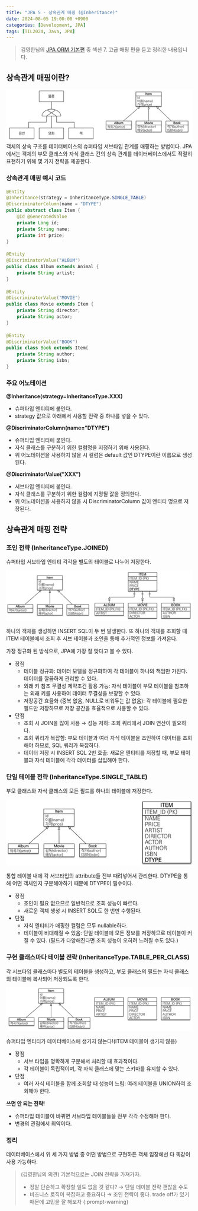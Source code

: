 ```yaml
---
title: "JPA 5 - 상속관계 매핑 (@Inheritance)"
date: 2024-08-05 19:00:00 +0900
categories: [Development, JPA]
tags: [TIL2024, Java, JPA]
---
```

> 김영한님의 [JPA ORM 기본편](https://www.inflearn.com/course/ORM-JPA-Basic) 중 섹션 7. 고급 매핑 편을 듣고 정리한 내용입니다.

## 상속관계 매핑이란?

![alt text](../assets/post-images/jpa-orm-18.png)
객체의 상속 구조를 데이터베이스의 슈퍼타입 서브타입 관계를 매핑하는 방법이다. JPA에서는 객체의 부모 클래스와 자식 클래스 간의 상속 관계를 데이터베이스에서도 적절히 표현하기 위해 몇 가지 전략을 제공한다.

### 상속관계 매핑 예시 코드
```java
@Entity
@Inheritance(strategy = InheritanceType.SINGLE_TABLE)
@DiscriminatorColumn(name = "DTYPE")
public abstract class Item {
    @Id @GeneratedValue
    private Long id;
    private String name;
    private int price;
}

@Entity
@DiscriminatorValue("ALBUM")
public class Album extends Animal {
    private String artist;
}

@Entity
@DiscriminatorValue("MOVIE")
public class Movie extends Item {
    private String director;
    private String actor;
}

@Entity
@DiscriminatorValue("BOOK")
public class Book extends Item{
    private String author;
    private String isbn;
}
```

### 주요 어노테이션

**@Inheritance(strategy=InheritanceType.XXX)**
- 슈퍼타입 엔티티에 붙인다.
- strategy 값으로 아래에서 사용할 전략 중 하나를 넣을 수 있다.

**@DiscriminatorColumn(name=”DTYPE”)**
- 슈퍼타입 엔티티에 붙인다.
- 자식 클래스를 구분하기 위한 컬럼명을 지정하기 위해 사용된다.
- 위 어노테이션을 사용하지 않을 시 컬럼은 default 값인 DTYPE이란 이름으로 생성된다.

**@DiscriminatorValue(”XXX”)**
- 서브타입 엔티티에 붙인다.
- 자식 클래스를 구분하기 위한 컬럼에 지정될 값을 정의한다.
- 위 어노테이션을 사용하지 않을 시 DiscriminatorColumn 값이 엔티티 명으로 저장된다.


## 상속관계 매핑 전략


### 조인 전략 (InheritanceType.JOINED)
슈퍼타입 서브타입 엔티티 각각을 별도의 테이블로 나누어 저장한다.

![alt text](../assets/post-images/jpa-orm-19.png)

하나의 객체를 생성하면 INSERT SQL이 두 번 발생한다. 또 하나의 객체를 조회할 때 ITEM 테이블에서 조회 후 서브 테이블과 조인을 통해 추가적인 정보를 가져온다.

가장 정규화 된 방식으로, JPA에 가장 잘 맞다고 볼 수 있다.

- 장점
  - 테이블 정규화: 데이터 모델을 정규화하여 각 테이블이 하나의 책임만 가진다. 데이터를 깔끔하게 관리할 수 있다.
  - 외래 키 참조 무결성 제약조건 활용 가능: 자식 테이블이 부모 테이블을 참조하는 외래 키를 사용하여 데이터 무결성을 보장할 수 있다.
  - 저장공간 효율화 (중복 없음, NULL로 비워두는 값 없음): 각 테이블에 필요한 필드만 저장하므로 저장 공간을 효율적으로 사용할 수 있다.
- 단점
  - 조회 시 JOIN을 많이 사용 → 성능 저하: 조회 쿼리에서 JOIN 연산이 필요하다.
  - 조회 쿼리가 복잡함: 부모 테이블과 여러 자식 테이블을 조인하여 데이터를 조회해야 하므로, SQL 쿼리가 복잡하다.
  - 데이터 저장 시 INSERT SQL 2번 호출: 새로운 엔티티를 저장할 때, 부모 테이블과 자식 테이블에 각각 데이터를 삽입해야 한다.

### 단일 테이블 전략 (InheritanceType.SINGLE_TABLE)
부모 클래스와 자식 클래스의 모든 필드를 하나의 테이블에 저장한다. 

![alt text](../assets/post-images/jpa-orm-20.png)

통합 테이블 내에 각 서브타입의 attribute들 전부 때려넣어서 관리한다. DTYPE을 통해 어떤 객체인지 구분해야하기 때문에 DTYPE이 필수이다.

- 장점
  - 조인이 필요 없으므로 일반적으로 조회 성능이 빠르다.
  - 새로운 객체 생성 시 INSERT SQL도 한 번만 수행된다.
- 단점
  - 자식 엔티티가 매핑한 컬럼은 모두 nullable하다.
  - 테이블이 비대해질 수 있음: 단일 테이블에 모든 정보를 저장하므로 테이블이 커질 수 있다. (필드가 다양해진다면 조회 성능이 오히려 느려질 수도 있다.)

### 구현 클래스마다 테이블 전략 (InheritanceType.TABLE_PER_CLASS)
각 서브타입 클래스마다 별도의 테이블을 생성하고, 부모 클래스의 필드는 자식 클래스의 테이블에 복사되어 저장되도록 한다.

![alt text](../assets/post-images/jpa-orm-21.png)

슈퍼타입 엔티티가 데이터베이스에 생기지 않는다!(ITEM 테이블이 생기지 않음) 

- 장점
  - 서브 타입을 명확하게 구분해서 처리할 때 효과적이다.
  - 각 테이블이 독립적이며, 각 자식 클래스에 맞는 스키마를 유지할 수 있다.
- 단점
  - 여러 자식 테이블을 함께 조회할 때 성능이 느림: 여러 테이블을 UNION하여 조회해야 한다.

**쓰면 안 되는 전략!**
- 슈퍼타입 테이블이 바뀌면 서브타입 테이블들을 전부 각각 수정해야 한다.
- 변경의 관점에서 최악이다.

### 정리

데이터베이스에서 위 세 가지 방법 중 어떤 방법으로 구현하든 객체 입장에선 다 똑같이 사용 가능하다.

> (김영한님의 의견) 기본적으로는 JOIN 전략을 가져가자.
> - 정말 단순하고 확장할 일도 없을 것 같다? → 단일 테이블 전략 괜찮을 수도
> - 비즈니스 로직이 복잡하고 중요하다 → 조인 전략이 좋다.
> trade off가 있기 때문에 고민을 잘 해보자
{:prompt-warning}